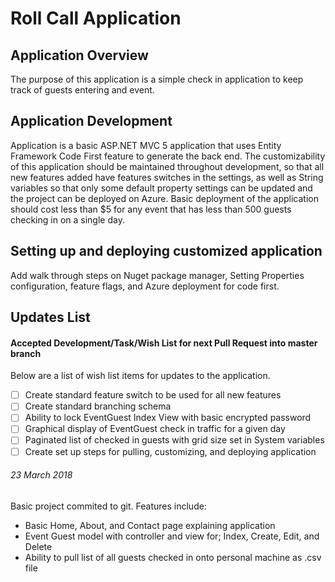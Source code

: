 # Roll Call Application

## Application Overview
The purpose of this application is a simple check in application to keep track of guests entering
and event.

## Application Development
Application is a basic ASP.NET MVC 5 application that uses Entity Framework Code First feature 
to generate the back end. The customizability of this application should be maintained throughout
development, so that all new features added have features switches in the settings, as well as 
String variables so that only some default property settings can be updated and the project can
be deployed on Azure. Basic deployment of the application should cost less than $5 for any event
that has less than 500 guests checking in on a single day.

## Setting up and deploying customized application
Add walk through steps on Nuget package manager, Setting Properties configuration, feature flags,
and Azure deployment for code first.

## Updates List

#### Accepted Development/Task/Wish List for next Pull Request into master branch
Below are a list of wish list items for updates to the application. 

-[ ] Create standard feature switch to be used for all new features
-[ ] Create standard branching schema
-[ ] Ability to lock EventGuest Index View with basic encrypted password
-[ ] Graphical display of EventGuest check in traffic for a given day
-[ ] Paginated list of checked in guests with grid size set in System variables
-[ ] Create set up steps for pulling, customizing, and deploying application

###### 23 March 2018
Basic project commited to git. Features include:
- Basic Home, About, and Contact page explaining application
- Event Guest model with controller and view for; Index, Create, Edit, and Delete
- Ability to pull list of all guests checked in onto personal machine as .csv file